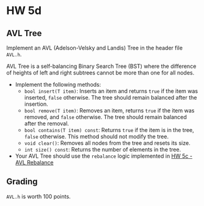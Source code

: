 # HW 5d

## AVL Tree

Implement an AVL (Adelson-Velsky and Landis) Tree in the header file `AVL.h`. 

AVL Tree is a self-balancing Binary Search Tree (BST) where the difference of heights of left and right subtrees cannot be more than one for all nodes.

- Implement the following methods:
  - `bool insert(T item)`: Inserts an item and returns `true` if the item was inserted, `false` otherwise. The tree should remain balanced after the insertion.
  - `bool remove(T item)`: Removes an item, returns `true` if the item was removed, and `false` otherwise. The tree should remain balanced after the removal.
  - `bool contains(T item) const`: Returns `true` if the item is in the tree, `false` otherwise. This method should not modify the tree.
  - `void clear()`: Removes all nodes from the tree and resets its size.
  - `int size() const`: Returns the number of elements in the tree.
- Your AVL Tree should use the `rebalance` logic implemented in [HW 5c - AVL Rebalance](../homework5c-avl-rebalance/instructions.md)
  
## Grading

`AVL.h` is worth 100 points.